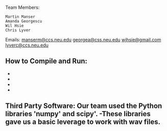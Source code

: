 Team Members:

    Martin Manser
    Amanda Georgescu
    Wil Hsie
    Chris Lyver

Emails:
    manserm@ccs.neu.edu
    georgea@css.neu.edu
    wjhsie@gmail.com
    lyverc@ccs.neu.edu

How to Compile and Run:
-
-
-
-
-

Third Party Software:
 Our team used the Python libraries 'numpy' and scipy'.
-These libraries gave us a basic leverage to work with wav files.
-


